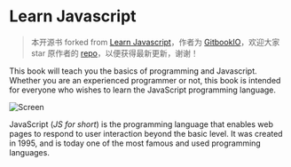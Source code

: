 Learn Javascript
======

> 本开源书 forked from [Learn Javascript](https://github.com/GitbookIO/javascript)，作者为 [GitbookIO](https://github.com/GitbookIO)，欢迎大家 star 原作者的 [repo](https://github.com/GitbookIO/javascript)，以便获得最新更新，谢谢！

This book will teach you the basics of programming and Javascript. Whether you are an experienced programmer or not, this book is intended for everyone who wishes to learn the JavaScript programming language.

![Screen](./assets/intro.png)

JavaScript (*JS for short*) is the programming language that enables web pages to respond to user interaction beyond the basic level. It was created in 1995, and is today one of the most famous and used programming languages.
